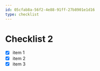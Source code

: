 ```yaml
---
id: 05cfab8a-56f2-4e88-91ff-27b8901e1d16
type: checklist
---
```


# Checklist 2

- [x] item 1
- [x] item 2
- [x] item 3
